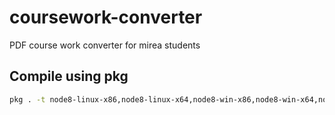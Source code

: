 # coursework-converter
PDF course work converter for mirea students

## Compile using pkg
```bash
pkg . -t node8-linux-x86,node8-linux-x64,node8-win-x86,node8-win-x64,node8-macos-x86,node8-macos-x64
```
